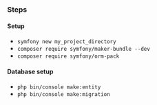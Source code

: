 ### Steps

#### Setup
- `symfony new my_project_directory`
- `composer require symfony/maker-bundle --dev`
- `composer require symfony/orm-pack` 

#### Database setup 
- `php bin/console make:entity`
- `php bin/console make:migration`